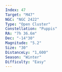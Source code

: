 ```yaml
---
Index: 47
Target: "M47"
NGC: "NGC 2422"
Type: "Open Cluster"
Constellation: "Puppis"
RA: "7h 36.6m"
Dec: "-14°30"
Magnitude: "5.2"
Size: "30"
DistanceLy: "1,600"
Season: "Winter"
Difficulty: "Easy"
---
```

